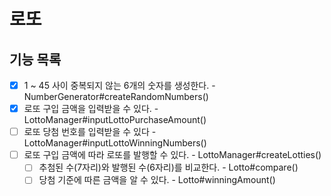 # 로또

## 기능 목록
- [X] 1 ~ 45 사이 중복되지 않는 6개의 숫자를 생성한다. - NumberGenerator#createRandomNumbers()
- [X] 로또 구입 금액을 입력받을 수 있다. - LottoManager#inputLottoPurchaseAmount()
- [ ] 로또 당첨 번호를 입력받을 수 있다 - LottoManager#inputLottoWinningNumbers()
- [ ] 로또 구입 금액에 따라 로또를 발행할 수 있다. - LottoManager#createLotties()
  - [ ] 추첨된 수(7자리)와 발행된 수(6자리)를 비교한다. - Lotto#compare()
  - [ ] 당첨 기준에 따른 금액을 알 수 있다. - Lotto#winningAmount()
